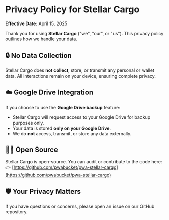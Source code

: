 # Privacy Policy for Stellar Cargo

**Effective Date:** April 15, 2025

Thank you for using **Stellar Cargo** ("we", "our", or "us"). This privacy policy outlines how we handle your data.

## 🔒 No Data Collection

Stellar Cargo does **not collect**, store, or transmit any personal or wallet data. All interactions remain on your device, ensuring complete privacy.

## ☁️ Google Drive Integration

If you choose to use the **Google Drive backup** feature:

- Stellar Cargo will request access to your Google Drive for backup purposes only.
- Your data is stored **only on your Google Drive**.
- We do **not** access, transmit, or store any data externally.

## 🧑‍💻 Open Source

Stellar Cargo is open-source. You can audit or contribute to the code here:  
👉 [https://github.com/pwabucket/pwa-stellar-cargo](https://github.com/pwabucket/pwa-stellar-cargo)

## 🛡️ Your Privacy Matters

If you have questions or concerns, please open an issue on our GitHub repository.
